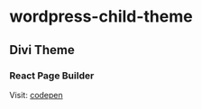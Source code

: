 # wordpress-child-theme
## Divi Theme 

### React Page Builder

Visit: [codepen](https://codepen.io/slavo3dev)

